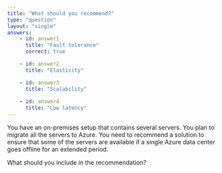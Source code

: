 ```yaml
---
title: "What should you recommend?"
type: "question"
layout: "single"
answers:
    - id: answer1
      title: "Fault tolerance"
      correct: true

    - id: answer2
      title: "Elasticity"

    - id: answer3
      title: "Scalability"
      
    - id: answer4
      title: "Low latency"
---
```


You have an on-premises setup that contains several servers. You plan to migrate all the servers to Azure. You need to recommend a solution to ensure that some of the servers are available if a single Azure data center goes offline for an extended period. 

What should you include in the recommendation?